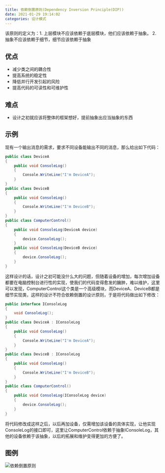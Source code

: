 ```yaml
---
title: 依赖倒置原则(Dependency Inversion Principle(DIP))
date: 2021-01-29 19:14:02
categories: 设计模式
---
```


该原则的定义为：1. 上层模块不应该依赖于底层模块，他们应该依赖于抽象。 2. 抽象不应该依赖于细节，细节应该依赖于抽象

## 优点

* 减少类之间的耦合性
* 提高系统的稳定性
* 降低并行开发引起的风险
* 提高代码的可读性和可维护性

## 难点

* 设计之初就应该将整体的框架想好，提前抽象出应当抽象的东西

## 示例

现有一个输出消息的需求，要求不同设备能输出不同的消息，那么给出如下代码：

~~~ c#
public class DeviceA
{
    public void ConsoleLog()
    {
        Console.WriteLine("I'm DeviceA");
    }
}
public class DeviceB
{
    public void ConsoleLog()
    {
        Console.WriteLine("I'm DeviceB");
    }
}
public class ComputerControl()
{
    public void ConsoleLog(DeviceA device)
    {
        device.ConsoleLog();
    }
    public void ConsoleLog(DeviceB device)
    {
        device.ConsoleLog();
    }
}
~~~

这样设计的话，设计之初可能没什么大的问题，但随着设备的增加，每次增加设备都要在电脑控制台进行性的实现，使我们的代码变得愈发的臃肿，难以维护，这里可以发现，ComputerControl这个类是一个高级模块，而DeviceA、DeviceB都是细节实现类，这样的设计不符合依赖倒置的设计原则，于是将代码做出如下修改：

~~~ c#
public interface IConsoleLog
{
    void ConsoleLog();
}
public class DeviceA : IConsoleLog
{
    public void ConsoleLog()
    {
        Console.WriteLine("I'm DeviceA");
    }
}
public class DeviceB : IConsoleLog
{
    public void ConsoleLog()
    {
        Console.WriteLine("I'm DeviceB");
    }
}
public class ComputerControl()
{
    public void ConsoleLog(IConsoleLog device)
    {
        device.ConsoleLog();
    }
}
~~~

将代码修改成这样之后，以后再加设备，仅需增加该设备的具体实现，让他实现ConsoleLog的接口即可，这里让ComputerControl依赖于抽象IConsoleLog，其他的设备依赖于该抽象，以后的拓展和维护变得更加的方便了。

## 图例

![依赖倒置原则](https://cdn.jsdelivr.net/gh/cary-hu/blog-image@master/DesignPattern/DIP.png)
